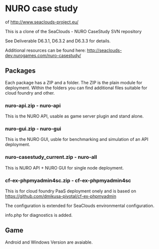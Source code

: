 # NURO case study

of http://www.seaclouds-project.eu/

This is a clone of the SeaClouds - NURO CaseStudy SVN repository


See Deliverable D6.3.1, D6.3.2 and D6.3.3 for details.

Additional resources can be found here: http://seaclouds-dev.nurogames.com/nuro-casestudy/

## Packages

Each package has a ZIP and a folder. The ZIP is the plain module for deployment.
Within the folders you can find additional files suitable for cloud foundry and other.

### nuro-api.zip - nuro-api

This is the NURO API, usable as game server plugin and stand alone.


### nuro-gui.zip - nuro-gui

This is the NURO GUI, usble for benchmarking and simulation of an API deployment.


### nuro-casestudy_current.zip - nuro-all

This is NURO API + NURO GUI for single node deployment.


### cf-ex-phpmyadmin4sc.zip - cf-ex-phpmyadmin4sc

This is for cloud foundry PaaS deployment onely and is based on https://github.com/dmikusa-pivotal/cf-ex-phpmyadmin

The configuration is extended for SeaClouds environmental configuration.

info.php for diagnostics is added.


## Game

Android and Windows Version are avaiable.
